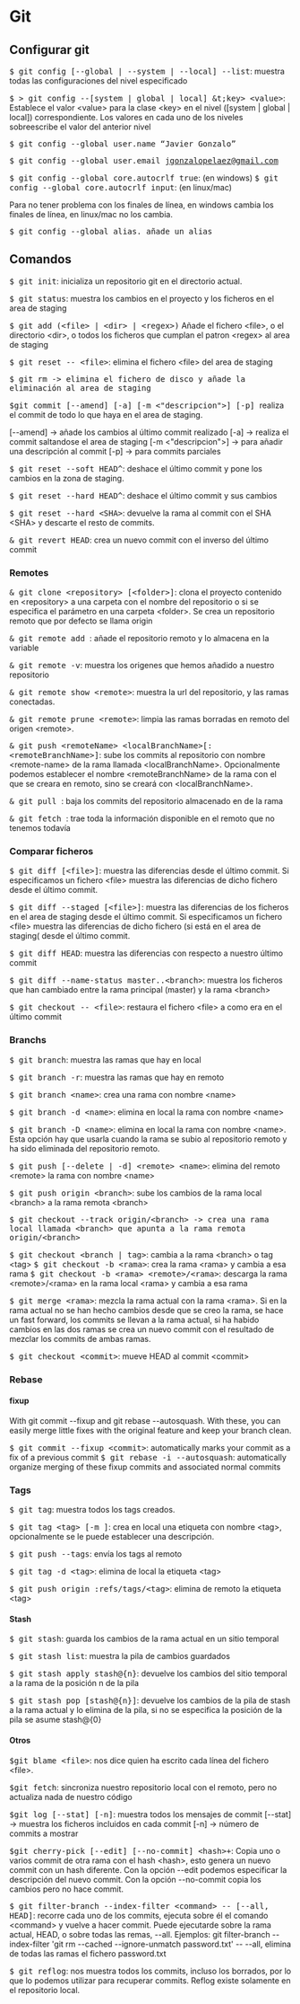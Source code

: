 # Git

## Configurar git

<kbd>$ git config [--global | --system | --local] --list</kbd>: muestra todas las configuraciones del nivel especificado

<kbd>$ > git config --[system | global | local] &t;key&gt; &lt;value&gt;</kbd>: Establece el valor &lt;value&gt; para la clase &lt;key&gt; en el nivel ([system | global | local]) correspondiente. Los valores en cada uno de los niveles sobreescribe el valor del anterior nivel

<kbd>$ git config --global user.name “Javier Gonzalo”</kbd>

<kbd>$ git config --global user.email jgonzalopelaez@gmail.com</kbd>


<kbd>$ git config --global core.autocrlf true</kbd>:  (en windows)
<kbd>$ git config --global core.autocrlf input</kbd>:  (en linux/mac)

Para no tener problema con los finales de línea, en windows cambia los finales de línea, en linux/mac no los cambia.

<kbd>$ git config --global alias.<alias> <comando>añade un alias

## Comandos
<kbd>$ git init</kbd>: inicializa un repositorio git en el directorio actual.

<kbd>$ git status</kbd>: muestra los cambios en el proyecto y los ficheros en el area de staging

<kbd>$ git add (&lt;file&gt; | &lt;dir&gt; | &lt;regex&gt;)</kbd>
Añade el fichero &lt;file&gt;, o el directorio &lt;dir&gt;, o todos los ficheros que cumplan el patron &lt;regex&gt; al area de staging

<kbd>$ git reset -- &lt;file&gt;</kbd>: elimina el fichero &lt;file&gt; del area de staging

<kbd>$ git rm <file> -> elimina el fichero <file> de disco y añade la eliminación al area de staging</kbd>

<kbd>$git commit [--amend] [-a] [-m <"descripcion">] [-p] </kbd> realiza el commit de todo lo que haya en el area de staging.

[--amend] -> añade los cambios al último
commit realizado
[-a] -> realiza el commit saltandose el area de staging
[-m <"descripcion">] -> para añadir una descripción al commit
[-p] -> para commits parciales

<kbd>$ git reset --soft HEAD^</kbd>: deshace el &uacute;ltimo commit y pone los cambios en la zona de staging.

<kbd>$ git reset --hard HEAD^</kbd>: deshace el &uacute;ltimo commit y sus cambios

<kbd>$ git reset --hard &lt;SHA&gt;</kbd>: devuelve la rama al commit con el SHA &lt;SHA&gt; y descarte el resto de commits.
 
<kbd>& git revert HEAD</kbd>: crea un nuevo commit con el inverso del &uacute;ltimo commit

### Remotes

<kbd>& git clone &lt;repository&gt; [&lt;folder&gt;]</kbd>: clona el proyecto contenido en &lt;repository&gt; a una carpeta con el nombre del repositorio o si se especifica el parámetro en una carpeta &lt;folder&gt;. Se crea un repositorio remoto que por defecto se llama origin

<kbd>& git remote add <name> <url></kbd>: añade el repositorio remoto <url> y lo almacena en la variable <name>

<kbd>& git remote -v</kbd>: muestra los origenes que hemos añadido a nuestro repositorio

<kbd>& git remote show &lt;remote&gt;</kbd>: muestra la url del repositorio, y las ramas conectadas.

<kbd>& git remote prune &lt;remote&gt;</kbd>: limpia las ramas borradas en remoto del origen &lt;remote&gt;.

<kbd>& git push &lt;remoteName&gt; &lt;localBranchName&gt;[:&lt;remoteBranchName&gt;]</kbd>: sube los commits al repositorio con nombre &lt;remote-name&gt; de la rama llamada &lt;localBranchName&gt;. Opcionalmente podemos establecer el nombre &lt;remoteBranchName&gt; de la rama con el que se creara en remoto, sino se creará con &lt;localBranchName&gt;. 

<kbd>& git pull <remote-name> <branch></kbd>: baja los commits del repositorio almacenado en <remote-name> de la rama <branch>

<kbd>& git fetch <remote-name></kbd>: trae toda la información disponible en el remoto <remote-name> que no tenemos todavía


### Comparar ficheros
<kbd>$ git diff [&lt;file&gt;]</kbd>: muestra las diferencias desde el &uacute;ltimo commit. Si especificamos un fichero &lt;file&gt; muestra las diferencias de dicho fichero desde el &uacute;ltimo commit.

<kbd>$ git diff --staged [&lt;file&gt;]</kbd>: muestra las diferencias de los ficheros en el area de staging desde el &uacute;ltimo commit. Si especificamos un fichero &lt;file&gt; muestra las diferencias de dicho fichero (si está en el area de staging( desde el &uacute;ltimo commit.

<kbd>$ git diff HEAD</Kbd>: muestra las diferencias con respecto a nuestro último commit

<kbd>$ git diff --name-status master..&lt;branch&gt;</Kbd>: muestra los ficheros que han cambiado entre la rama principal (master) y la rama &lt;branch&gt;

<kbd>$ git checkout -- &lt;file&gt;</Kbd>: restaura el fichero &lt;file&gt; a como era en el último commit

### Branchs
<kbd>$ git branch</kbd>: muestra las ramas que hay en local

<kbd>$ git branch -r</kbd>: muestra las ramas que hay en remoto

<kbd>$ git branch &lt;name&gt;</kbd>: crea una rama con nombre &lt;name&gt;

<kbd>$ git branch -d &lt;name&gt;</kbd>: elimina en local la rama con nombre &lt;name&gt;

<kbd>$ git branch -D &lt;name&gt;</kbd>: elimina en local la rama con nombre &lt;name&gt;. Esta opción hay que usarla cuando la rama se subio al repositorio remoto y ha sido eliminada del repositorio remoto.

<kbd>$ git push [--delete | -d] &lt;remote&gt; &lt;name&gt;</kbd>: elimina del remoto &lt;remote&gt; la rama con nombre &lt;name&gt;

<kbd>$ git push origin &lt;branch&gt;</kbd>: sube los cambios de la rama local &lt;branch&gt; a la rama remota &lt;branch&gt;

<kbd>$ git checkout --track origin/&lt;branch&gt; -> crea una rama local llamada &lt;branch&gt; que apunta a la rama remota origin/<branch&gt;

<kbd>$ git checkout &lt;branch | tag&gt;</kbd>: cambia a la rama &lt;branch&gt; o tag &lt;tag&gt;
<kbd>$ git checkout -b &lt;rama&gt;</kbd>: crea la rama &lt;rama&gt; y cambia a esa rama
<kbd>$ git checkout -b &lt;rama&gt; &lt;remote&gt;/&lt;rama&gt;</kbd>: descarga la rama &lt;remote&gt;/&lt;rama&gt; en la rama local &lt;rama&gt; y cambia a esa rama

<kbd>$ git merge &lt;rama&gt;</kbd>: mezcla la rama actual con la rama &lt;rama&gt;. Si en la rama actual no se han hecho cambios desde que se creo la rama, se hace un fast forward, los commits se llevan a la rama actual, si ha habido cambios en las dos ramas se crea un nuevo commit con el resultado de mezclar los commits de ambas ramas.

<kbd>$ git checkout &lt;commit&gt;</kbd>: mueve HEAD al commit &lt;commit&gt;

### Rebase

#### fixup
With git commit --fixup and git rebase --autosquash. With these, you can easily merge little fixes with the original feature and keep your branch clean.

<kbd>$ git commit --fixup &lt;commit&gt;</kbd>: automatically marks your commit as a fix of a previous commit
<kbd>$ git rebase -i --autosquash</kbd>: automatically organize merging of these fixup commits and associated normal commits

### Tags

<kbd>$ git tag</kbd>: muestra todos los tags creados.

<kbd>$ git tag &lt;tag&gt; [-m <description>]</kbd>: crea en local una etiqueta con nombre &lt;tag&gt;, opcionalmente se le puede establecer una descripción.

<kbd>$ git push --tags</kbd>: env&iacute;a los tags al remoto

<kbd>$ git tag -d &lt;tag&gt;</kbd>: elimina de local la etiqueta &lt;tag&gt;

<kbd>$ git push origin :refs/tags/&lt;tag&gt;</kbd>: elimina de remoto la etiqueta &lt;tag&gt;

#### Stash
<kbd>$ git stash</kbd>: guarda los cambios de la rama actual en un sitio temporal

<kbd>$ git stash list</kbd>: muestra la pila de cambios guardados

<kbd>$ git stash apply stash@{n}</kbd>: devuelve los cambios del sitio temporal a la rama de la posición n de la pila

<kbd>$ git stash pop [stash@{n}]</kbd>: devuelve los cambios de la pila de stash a la rama actual y lo elimina de la pila, si no se especifica la posición de la pila se asume stash@{0}

#### Otros

<kbd>$git blame &lt;file&gt;</kbd>: nos dice quien ha escrito cada línea del fichero &lt;file&gt;.

<kbd>$git fetch</kbd>: sincroniza nuestro repositorio local con el remoto, pero no actualiza nada de nuestro código

<kbd>$git log [--stat] [-n]</kbd>: muestra todos los mensajes de commit
[--stat] -> muestra los ficheros incluidos en cada commit
[-n] -> número de commits a mostrar

<kbd>$git cherry-pick [--edit] [--no-commit] &lt;hash&gt;+</kbd>: Copia uno o varios commit de otra rama con el hash &lt;hash&gt;, esto genera un nuevo commit con un hash diferente. Con la opción --edit podemos especificar la descripción del nuevo commit. Con la opción --no-commit copia los cambios pero no hace commit.

<kbd>$ git filter-branch --index-filter &lt;command&gt; -- [--all, HEAD]</kbd>: recorre cada uno de los commits, ejecuta sobre él el comando &lt;command&gt; y vuelve a hacer commit. Puede ejecutarde sobre la rama actual, HEAD, o sobre todas las remas, --all.
Ejemplos:
git filter-branch --index-filter 'git rm --cached --ignore-unmatch password.txt' -- --all, elimina de todas las ramas el fichero password.txt

<kbd>$ git reflog</kbd>: nos muestra todos los commits, incluso los borrados, por lo que lo podemos utilizar para recuperar commits. Reflog existe solamente en el repositorio local.
